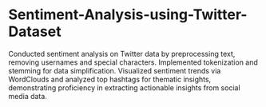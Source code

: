 # Sentiment-Analysis-using-Twitter-Dataset
Conducted sentiment analysis on Twitter data by preprocessing text, removing usernames and special characters. Implemented tokenization and stemming for data simplification. Visualized sentiment trends via WordClouds and analyzed top hashtags for thematic insights, demonstrating proficiency in extracting actionable insights from social media data.
